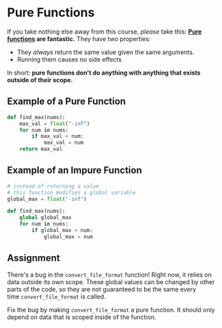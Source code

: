 # Pure Functions

If you take nothing else away from this course, _please_ take this: **[Pure functions](https://en.wikipedia.org/wiki/Pure_function) are fantastic.** They have two properties:

- They _always_ return the same value given the same arguments.
- Running them causes no side effects

In short: **pure functions don't do anything with anything that exists outside of their scope.**

## Example of a Pure Function

```py
def find_max(nums):
    max_val = float("-inf")
    for num in nums:
        if max_val < num:
            max_val = num
    return max_val
```
## Example of an Impure Function

```py
# instead of returning a value
# this function modifies a global variable
global_max = float("-inf")

def find_max(nums):
    global global_max
    for num in nums:
        if global_max < num:
            global_max = num
```

## Assignment

There's a bug in the `convert_file_format` function! Right now, it relies on data outside its own scope. These global values can be changed by other parts of the code, so they are not guaranteed to be the same every time `convert_file_format` is called.

Fix the bug by making `convert_file_format` a pure function. It should only depend on data that is scoped inside of the function.